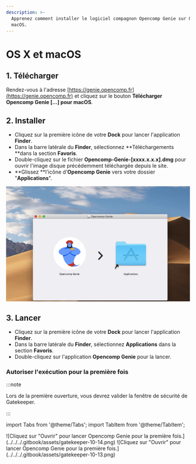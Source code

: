 ```yaml
---
description: >-
  Apprenez comment installer le logiciel compagnon Opencomp Genie sur OS X ou
  macOS.
---
```


# OS X et macOS

## 1. Télécharger

Rendez-vous à l'adresse [https://genie.opencomp.fr](https://genie.opencomp.fr) et cliquez sur le bouton **Télécharger Opencomp Genie \[...] pour macOS**. 

## 2. Installer

* Cliquez sur la première icône de votre **Dock** pour lancer l'application **Finder**.
* Dans la barre latérale du **Finder**, sélectionnez **Téléchargements **dans la section **Favoris**.
* Double-cliquez sur le fichier **Opencomp-Genie-\[xxxx.x.x.x].dmg**  pour ouvrir l'image disque précédemment téléchargée depuis le site.
* **Glissez **l'icône d'**Opencomp Genie** vers votre dossier "**Applications**".

![Glissez l'icône d'Opencomp Genie vers votre dossier "Applications".](../../../.gitbook/assets/drag-to-app-folder.gif)

## 3. Lancer

* Cliquez sur la première icône de votre **Dock** pour lancer l'application **Finder**.
* Dans la barre latérale du **Finder**, sélectionnez **Applications** dans la section **Favoris**.
* Double-cliquez sur l'application **Opencomp Genie** pour la lancer.

### Autoriser l'exécution pour la première fois

:::note

Lors de la première ouverture, vous devrez valider la fenêtre de sécurité de Gatekeeper.

:::


import Tabs from '@theme/Tabs';
import TabItem from '@theme/TabItem';

<Tabs>
<TabItem value="macos1014" label="macOS 10.14 et supérieur" default>
![Cliquez sur "Ouvrir" pour lancer Opencomp Genie pour la première fois.](../../../.gitbook/assets/gatekeeper-10-14.png)
</TabItem>

<TabItem value="macos1013" label="macOS 10.13 et antérieur">
![Cliquez sur "Ouvrir" pour lancer Opencomp Genie pour la première fois.](../../../.gitbook/assets/gatekeeper-10-13.png)
</TabItem>
</Tabs>
